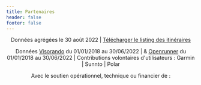 ```yaml
---
title: Partenaires
header: false
footer: false
---
```


<center>

Données agrégées le 30 août 2022 | [Télécharger le listing des itinéraires](/medias/Archive_itineraires_20220629.xlsx)

Données [Visorando](https://www.visorando.com/) du 01/01/2018 au 30/06/2022 | & [Openrunner](https://www.openrunner.com/) du 01/01/2018 au 30/06/2022 | 
Contributions volontaires d'utilisateurs : Garmin | Sunnto | Polar
 
Avec le soutien opérationnel, technique ou financier de :

</center>

<md-block block="partenaires"></md-block>
